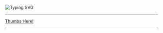 ![Typing SVG](https://readme-typing-svg.herokuapp.com?font=Lemon&duration=2000&pause=1000&color=3BF700&width=435&lines=Hey+Hackers.......;This+for+you!..😉;)

---

<a href="https://drive.google.com/drive/folders/1BGYXmlAubt3ZegLp9qX0YYqoEPHo-7UX?usp=drive_link">Thumbs Here!</a>

---
